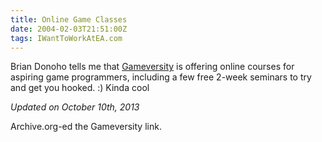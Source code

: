 ```yaml
---
title: Online Game Classes
date: 2004-02-03T21:51:00Z
tags: IWantToWorkAtEA.com
---
```

Brian Donoho tells me that [Gameversity][1] is offering online courses for aspiring game programmers, including a few free 2-week seminars to try and get you hooked. :) Kinda cool

*Updated on October 10th, 2013*

Archive.org-ed the Gameversity link.

 [1]: http://web.archive.org/web/20040110205755/http://www.gameversity.com/index.html

